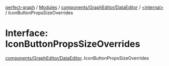 [perfect-graph](../README.md) / [Modules](../modules.md) / [components/GraphEditor/DataEditor](../modules/components_GraphEditor_DataEditor.md) / [<internal\>](../modules/components_GraphEditor_DataEditor._internal_.md) / IconButtonPropsSizeOverrides

# Interface: IconButtonPropsSizeOverrides

[components/GraphEditor/DataEditor](../modules/components_GraphEditor_DataEditor.md).[<internal>](../modules/components_GraphEditor_DataEditor._internal_.md).IconButtonPropsSizeOverrides
